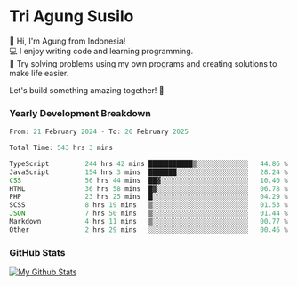 # Tri Agung Susilo

👋 Hi, I'm Agung from Indonesia!<br>
💻 I enjoy writing code and learning programming.<br>
🧠 Try solving problems using my own programs and creating solutions to make life easier.

Let's build something amazing together! 🚀

### Yearly Development Breakdown

<!--START_SECTION:waka-->

```TypeScript JavaScript PHP
From: 21 February 2024 - To: 20 February 2025

Total Time: 543 hrs 3 mins

TypeScript         244 hrs 42 mins ███████████▒░░░░░░░░░░░░░   44.86 %
JavaScript         154 hrs 3 mins  ███████░░░░░░░░░░░░░░░░░░   28.24 %
CSS                56 hrs 44 mins  ██▓░░░░░░░░░░░░░░░░░░░░░░   10.40 %
HTML               36 hrs 58 mins  █▓░░░░░░░░░░░░░░░░░░░░░░░   06.78 %
PHP                23 hrs 25 mins  █░░░░░░░░░░░░░░░░░░░░░░░░   04.29 %
SCSS               8 hrs 19 mins   ▒░░░░░░░░░░░░░░░░░░░░░░░░   01.53 %
JSON               7 hrs 50 mins   ▒░░░░░░░░░░░░░░░░░░░░░░░░   01.44 %
Markdown           4 hrs 11 mins   ▒░░░░░░░░░░░░░░░░░░░░░░░░   00.77 %
Other              2 hrs 29 mins   ░░░░░░░░░░░░░░░░░░░░░░░░░   00.46 %
```

<!--END_SECTION:waka-->

### GitHub Stats

[![My Github Stats](https://github-readme-stats.vercel.app/api?username=triagung128&show_icons=true&hide=contribs,issues&count_private=true&theme=tokyonight)](https://github.com/triagung128)

<!-- [![Top Langs](https://github-readme-stats.vercel.app/api/top-langs/?username=triagung128&layout=compact)](https://github.com/triagung128) -->
